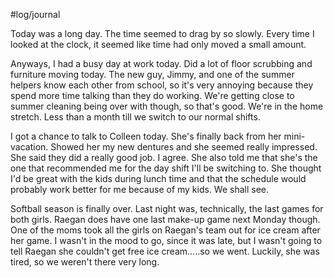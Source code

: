 #log/journal

Today was a long day. The time seemed to drag by so slowly. Every time I looked at the clock, it seemed like time had only moved a small amount. 

Anyways, I had a busy day at work today. Did a lot of floor scrubbing and furniture moving today. The new guy, Jimmy, and one of the summer helpers know each other from school, so it's very annoying because they spend more time talking than they do working. We're getting close to summer cleaning being over with though, so that's good. We're in the home stretch. Less than a month till we switch to our normal shifts. 

I got a chance to talk to Colleen today. She's finally back from her mini-vacation. Showed her my new dentures and she seemed really impressed. She said they did a really good job. I agree. She also told me that she's the one that recommended me for the day shift I'll be switching to. She thought I'd be great with the kids during lunch time and that the schedule would probably work better for me because of my kids. We shall see. 

Softball season is finally over. Last night was, technically, the last games for both girls. Raegan does have one last make-up game next Monday though. One of the moms took all the girls on Raegan's team out for ice cream after her game. I wasn't in the mood to go, since it was late, but I wasn't going to tell Raegan she couldn't get free ice cream.....so we went. Luckily, she was tired, so we weren't there very long. 

